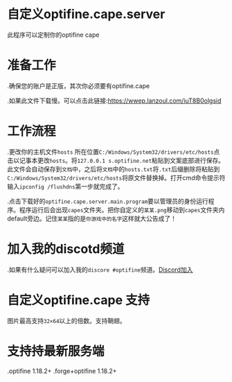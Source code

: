 # 自定义optifine.cape.server
此程序可以定制你的optifine cape
# 准备工作
.确保您的账户是正版，其次你必须要有optifine.cape
 
.如果此文件下载慢。可以点击此链接:https://wwep.lanzoul.com/iuT8B0olgsid
# 工作流程
.更改你的主机文件`hosts` 所在位置`C:/Windows/System32/drivers/etc/hosts`点击以记事本更改`hosts`。将`127.0.0.1 s.optifine.net`粘贴到文案底部进行保存。此文件会自动保存到`文档`中，之后将`文档`中的`hosts.txt`将`.txt`后缀删除将粘贴到`C:/Windows/System32/drivers/etc/hosts`将原文件替换掉。打开cmd命令提示符输入`ipconfig /flushdns`第一步就完成了。
 
 .点击下载好的`optifine.cape.server.main.program`要以管理员的身份运行程序。程序运行后会出现`capes`文件夹。把你自定义的`某某.png`移动到`capes`文件夹内default旁边。记住`某某`指的是`你游戏中的名字`这样就大公告成了！
# 加入我的discotd频道
.如果有什么疑问可以加入我的`discore #optifine`频道。[Discord加入](https://discord.gg/8zVCeBXe) 
# 自定义optifine.cape 支持
图片最高支持`32×64`以上的倍数。支持鞘翅。 
# 支持持最新服务端
.optifine 1.18.2+
.forge+optifine 1.18.2+

